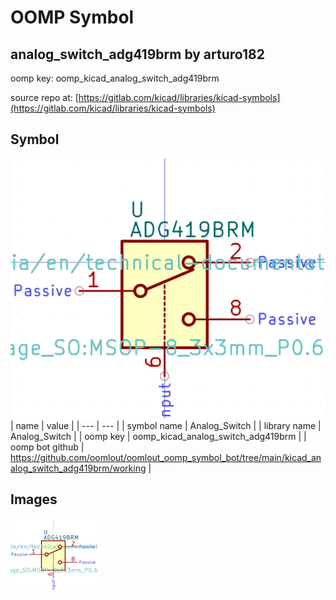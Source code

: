 # OOMP Symbol  
## analog_switch_adg419brm  by arturo182  
  
oomp key: oomp_kicad_analog_switch_adg419brm  
  
source repo at: [https://gitlab.com/kicad/libraries/kicad-symbols](https://gitlab.com/kicad/libraries/kicad-symbols)  
## Symbol  
  
[![working.png](working_600.png)](working.png)  
| name | value | 
| --- | --- | 
| symbol name | Analog_Switch | 
| library name | Analog_Switch | 
| oomp key | oomp_kicad_analog_switch_adg419brm | 
| oomp bot github | https://github.com/oomlout/oomlout_oomp_symbol_bot/tree/main/kicad_analog_switch_adg419brm/working | 
## Images  
  
[![working.png](working_140.png)](working.png)  
